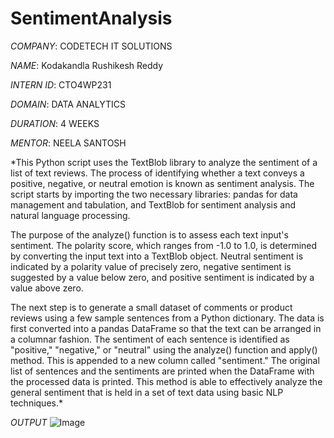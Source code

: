 # SentimentAnalysis

*COMPANY*: CODETECH IT SOLUTIONS

*NAME*: Kodakandla Rushikesh Reddy

*INTERN ID*: CTO4WP231

*DOMAIN*: DATA ANALYTICS

*DURATION*: 4 WEEKS

*MENTOR*: NEELA SANTOSH

*This Python script uses the TextBlob library to analyze the sentiment of a list of text reviews. The process of identifying whether a text conveys a positive, negative, or neutral emotion is known as sentiment analysis. The script starts by importing the two necessary libraries: pandas for data management and tabulation, and TextBlob for sentiment analysis and natural language processing.

The purpose of the analyze() function is to assess each text input's sentiment. The polarity score, which ranges from -1.0 to 1.0, is determined by converting the input text into a TextBlob object. Neutral sentiment is indicated by a polarity value of precisely zero, negative sentiment is suggested by a value below zero, and positive sentiment is indicated by a value above zero.

The next step is to generate a small dataset of comments or product reviews using a few sample sentences from a Python dictionary. The data is first converted into a pandas DataFrame so that the text can be arranged in a columnar fashion. The sentiment of each sentence is identified as "positive," "negative," or "neutral" using the analyze() function and apply() method. This is appended to a new column called "sentiment." The original list of sentences and the sentiments are printed when the DataFrame with the processed data is printed. This method is able to effectively analyze the general sentiment that is held in a set of text data using basic NLP techniques.*

*OUTPUT*
![Image](https://github.com/user-attachments/assets/4e87b238-ecfc-4222-8035-ccbec0b1c4d1)
